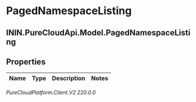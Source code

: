 # PagedNamespaceListing

## ININ.PureCloudApi.Model.PagedNamespaceListing

## Properties

|Name | Type | Description | Notes|
|------------ | ------------- | ------------- | -------------|



_PureCloudPlatform.Client.V2 220.0.0_
